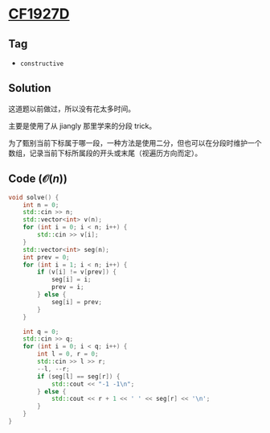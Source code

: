 # [CF1927D](https://mirror.codeforces.com/problemset/problem/1927/D)

## Tag
- `constructive`

## Solution
这道题以前做过，所以没有花太多时间。

主要是使用了从 jiangly 那里学来的分段 trick。

为了甄别当前下标属于哪一段，一种方法是使用二分，但也可以在分段时维护一个数组，记录当前下标所属段的开头或末尾（视遍历方向而定）。

## Code ($\mathcal{O}(n)$)
```cpp
void solve() {
    int n = 0;
    std::cin >> n;
    std::vector<int> v(n);
    for (int i = 0; i < n; i++) {
        std::cin >> v[i];
    }
    std::vector<int> seg(n);
    int prev = 0;
    for (int i = 1; i < n; i++) {
        if (v[i] != v[prev]) {
            seg[i] = i;
            prev = i;
        } else {
            seg[i] = prev;
        }
    }

    int q = 0;
    std::cin >> q;
    for (int i = 0; i < q; i++) {
        int l = 0, r = 0;
        std::cin >> l >> r;
        --l, --r;
        if (seg[l] == seg[r]) {
            std::cout << "-1 -1\n";
        } else {
            std::cout << r + 1 << ' ' << seg[r] << '\n';
        }
    }
}
```
